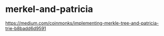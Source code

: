 # merkel-and-patricia

https://medium.com/coinmonks/implementing-merkle-tree-and-patricia-trie-b8badd6d9591
